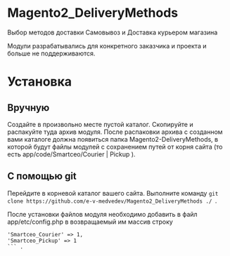 # Magento2_DeliveryMethods
Выбор методов доставки Самовывоз и Доставка курьером магазина

Модули разрабатывались для конкретного заказчика и проекта  и больше не поддерживаются.

# Установка

## Вручную
Создайте в произвольно месте пустой каталог. Скопируйте и распакуйте туда архив модуля.
После распаковки архива с созданном вами каталоге должна появиться папка Magento2-DeliveryMethods,
в которой будут файлы модулей с сохранением путей от корня сайта (то  есть app/code/Smartceo/Courier | Pickup ).

## С помощью git
Перейдите в корневой каталог вашего сайта. Выполните команду ```git clone https://github.com/e-v-medvedev/Magento2_DeliveryMethods ./ ```.

После установки файлов модуля необходимо добавить в файл app/etc/config.php в возвращаемый им массив строку 
```
'Smartceo_Courier' => 1, 
'Smartceo_Pickup' => 1
``` .
